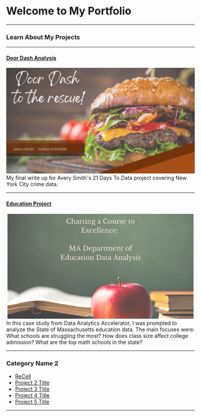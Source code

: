 # Welcome to My Portfolio

---

### Learn About My Projects

---

#### [Door Dash Analysis](https://www.linkedin.com/pulse/door-dash-rescue-donna-atkinson)
[<img src="images/Door Dash Analytics-5.png?raw=true"/>](https://www.linkedin.com/pulse/door-dash-rescue-donna-atkinson)
My final write up for Avery Smith's 21 Days To Data project covering New York City crime data. 


---
#### [Education Project](https://www.linkedin.com/pulse/charting-course-excellence-donna-atkinson)
[<img src="images/MA1.png?raw=true"/>](https://www.linkedin.com/pulse/charting-course-excellence-donna-atkinson)
In this case study from Data Analytics Accelerator, I was prompted to analyze the State of Massachusetts education data. The main focuses were:
What schools are struggling the most?
How does class size affect college admission?
What are the top math schools in the state? 

---

### Category Name 2

- [ReCell](http://example.com/)
- [Project 2 Title](http://example.com/)
- [Project 3 Title](http://example.com/)
- [Project 4 Title](http://example.com/)
- [Project 5 Title](http://example.com/)

---




